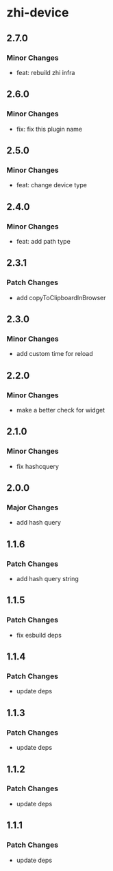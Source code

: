 # zhi-device

## 2.7.0

### Minor Changes

- feat: rebuild zhi infra

## 2.6.0

### Minor Changes

- fix: fix this plugin name

## 2.5.0

### Minor Changes

- feat: change device type

## 2.4.0

### Minor Changes

- feat: add path type

## 2.3.1

### Patch Changes

- add copyToClipboardInBrowser

## 2.3.0

### Minor Changes

- add custom time for reload

## 2.2.0

### Minor Changes

- make a better check for widget

## 2.1.0

### Minor Changes

- fix hashcquery

## 2.0.0

### Major Changes

- add hash query

## 1.1.6

### Patch Changes

- add hash query string

## 1.1.5

### Patch Changes

- fix esbuild deps

## 1.1.4

### Patch Changes

- update deps

## 1.1.3

### Patch Changes

- update deps

## 1.1.2

### Patch Changes

- update deps

## 1.1.1

### Patch Changes

- update deps
